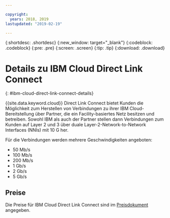 ```yaml
---

copyright:
  years: 2018, 2019
lastupdated: "2019-02-19"

---
```


{:shortdesc: .shortdesc}
{:new_window: target="_blank"}
{:codeblock: .codeblock}
{:pre: .pre}
{:screen: .screen}
{:tip: .tip}
{:download: .download}

# Details zu IBM Cloud Direct Link Connect
{: #ibm-cloud-direct-link-connect-details}

{{site.data.keyword.cloud}} Direct Link Connect bietet Kunden die Möglichkeit zum Herstellen von Verbindungen zu ihrer IBM Cloud-Bereitstellung über Partner, die ein Facility-basiertes Netz besitzen und betreiben. Sowohl IBM als auch der Partner stellen dann Verbindungen zum Kunden auf Layer 2 und 3 über duale Layer-2-Network-to-Network Interfaces (NNIs) mit 10 G her.

Für die Verbindungen werden mehrere Geschwindigkeiten angeboten:

* 50 Mb/s
* 100 Mb/s
* 200 Mb/s
* 1 Gb/s
* 2 Gb/s
* 5 Gb/s

## Preise

Die Preise für IBM Cloud Direct Link Connect sind im [Preisdokument](/docs/infrastructure/direct-link?topic=direct-link-pricing-for-direct-link-connect) angegeben.

